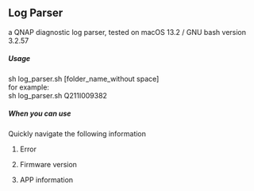 ## Log Parser

a QNAP diagnostic log parser, tested on macOS 13.2 / GNU bash version 3.2.57 

##### Usage

sh log_parser.sh [folder_name_without space]  \
for example:\
sh log_parser.sh Q211I009382

#####  When you can use 

Quickly navigate the following information

1. Error 

2. Firmware version

3. APP information 

   
